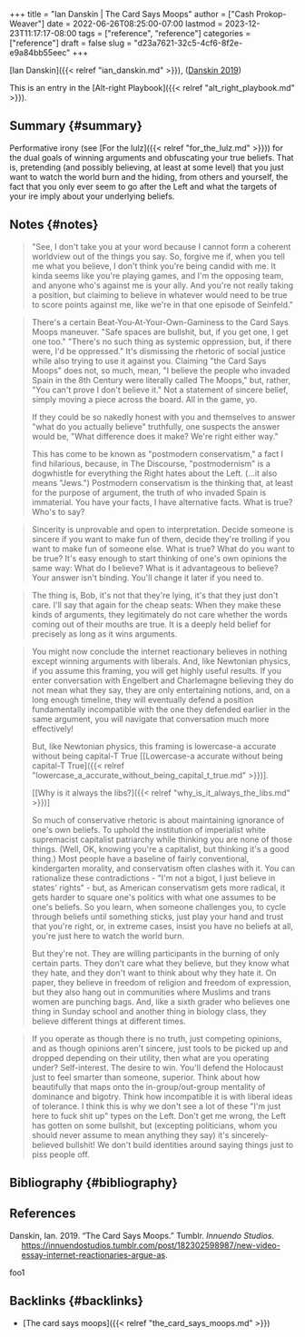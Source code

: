 +++
title = "Ian Danskin | The Card Says Moops"
author = ["Cash Prokop-Weaver"]
date = 2022-06-26T08:25:00-07:00
lastmod = 2023-12-23T11:17:17-08:00
tags = ["reference", "reference"]
categories = ["reference"]
draft = false
slug = "d23a7621-32c5-4cf6-8f2e-e9a84bb55eec"
+++

[Ian Danskin]({{< relref "ian_danskin.md" >}}), (<a href="#citeproc_bib_item_1">Danskin 2019</a>)

This is an entry in the [Alt-right Playbook]({{< relref "alt_right_playbook.md" >}}).


## Summary {#summary}

Performative irony (see [For the lulz]({{< relref "for_the_lulz.md" >}})) for the dual goals of winning arguments and obfuscating your true beliefs. That is, pretending (and possibly believing, at least at some level) that you just want to watch the world burn and the hiding, from others and yourself, the fact that you only ever seem to go after the Left and what the targets of your ire imply about your underlying beliefs.


## Notes {#notes}

> "See, I don't take you at your word because I cannot form a coherent worldview out of the things you say. So, forgive me if, when you tell me what you believe, I don't think you're being candid with me. It kinda seems like you're playing games, and I'm the opposing team, and anyone who's against me is your ally. And you're not really taking a position, but claiming to believe in whatever would need to be true to score points against me, like we're in that one episode of Seinfeld."

<!--quoteend-->

> There's a certain Beat-You-At-Your-Own-Gaminess to the Card Says Moops maneuver. "Safe spaces are bullshit, but, if you get one, I get one too." "There's no such thing as systemic oppression, but, if there were, I'd be oppressed." It's dismissing the rhetoric of social justice while also trying to use it against you. Claiming "the Card Says Moops" does not, so much, mean, "I believe the people who invaded Spain in the 8th Century were literally called The Moops," but, rather, "You can't prove I don't believe it." Not a statement of sincere belief, simply moving a piece across the board. All in the game, yo.
>
> If they could be so nakedly honest with you and themselves to answer "what do you actually believe" truthfully, one suspects the answer would be, "What difference does it make? We're right either way."
>
> This has come to be known as "postmodern conservatism," a fact I find hilarious, because, in The Discourse, "postmodernism" is a dogwhistle for everything the Right hates about the Left. (…it also means "Jews.") Postmodern conservatism is the thinking that, at least for the purpose of argument, the truth of who invaded Spain is immaterial. You have your facts, I have alternative facts. What is true? Who's to say?

<!--quoteend-->

> Sincerity is unprovable and open to interpretation. Decide someone is sincere if you want to make fun of them, decide they're trolling if you want to make fun of someone else. What is true? What do you want to be true? It's easy enough to start thinking of one's own opinions the same way: What do I believe? What is it advantageous to believe? Your answer isn't binding. You'll change it later if you need to.

<!--quoteend-->

> The thing is, Bob, it's not that they're lying, it's that they just don't care. I'll say that again for the cheap seats: When they make these kinds of arguments, they legitimately do not care whether the words coming out of their mouths are true. It is a deeply held belief for precisely as long as it wins arguments.

<!--quoteend-->

> You might now conclude the internet reactionary believes in nothing except winning arguments with liberals. And, like Newtonian physics, if you assume this framing, you will get highly useful results. If you enter conversation with Engelbert and Charlemagne believing they do not mean what they say, they are only entertaining notions, and, on a long enough timeline, they will eventually defend a position fundamentally incompatible with the one they defended earlier in the same argument, you will navigate that conversation much more effectively!
>
> But, like Newtonian physics, this framing is lowercase-a accurate without being capital-T True [[Lowercase-a accurate without being capital-T True]({{< relref "lowercase_a_accurate_without_being_capital_t_true.md" >}})].
>
> [[Why is it always the libs?]({{< relref "why_is_it_always_the_libs.md" >}})]
>
> So much of conservative rhetoric is about maintaining ignorance of one's own beliefs. To uphold the institution of imperialist white supremacist capitalist patriarchy while thinking you are none of those things. (Well, OK, knowing you're a capitalist, but thinking it's a good thing.) Most people have a baseline of fairly conventional, kindergarten morality, and conservatism often clashes with it. You can rationalize these contradictions - "I'm not a bigot, I just believe in states' rights" - but, as American conservatism gets more radical, it gets harder to square one's politics with what one assumes to be one's beliefs. So you learn, when someone challenges you, to cycle through beliefs until something sticks, just play your hand and trust that you're right, or, in extreme cases, insist you have no beliefs at all, you're just here to watch the world burn.
>
> But they're not. They are willing participants in the burning of only certain parts. They don't care what they believe, but they know what they hate, and they don't want to think about why they hate it. On paper, they believe in freedom of religion and freedom of expression, but they also hang out in communities where Muslims and trans women are punching bags. And, like a sixth grader who believes one thing in Sunday school and another thing in biology class, they believe different things at different times.

<!--quoteend-->

> If you operate as though there is no truth, just competing opinions, and as though opinions aren't sincere, just tools to be picked up and dropped depending on their utility, then what are you operating under? Self-interest. The desire to win. You'll defend the Holocaust just to feel smarter than someone, superior. Think about how beautifully that maps onto the in-group/out-group mentality of dominance and bigotry. Think how incompatible it is with liberal ideas of tolerance. I think this is why we don't see a lot of these "I'm just here to fuck shit up" types on the Left. Don't get me wrong, the Left has gotten on some bullshit, but (excepting politicians, whom you should never assume to mean anything they say) it's sincerely-believed bullshit! We don't build identities around saying things just to piss people off.


## Bibliography {#bibliography}

## References

<style>.csl-entry{text-indent: -1.5em; margin-left: 1.5em;}</style><div class="csl-bib-body">
  <div class="csl-entry"><a id="citeproc_bib_item_1"></a>Danskin, Ian. 2019. “The Card Says Moops.” Tumblr. <i>Innuendo Studios</i>. <a href="https://innuendostudios.tumblr.com/post/182302598987/new-video-essay-internet-reactionaries-argue-as">https://innuendostudios.tumblr.com/post/182302598987/new-video-essay-internet-reactionaries-argue-as</a>.</div>
</div>

foo1


## Backlinks {#backlinks}

-   [The card says moops]({{< relref "the_card_says_moops.md" >}})
